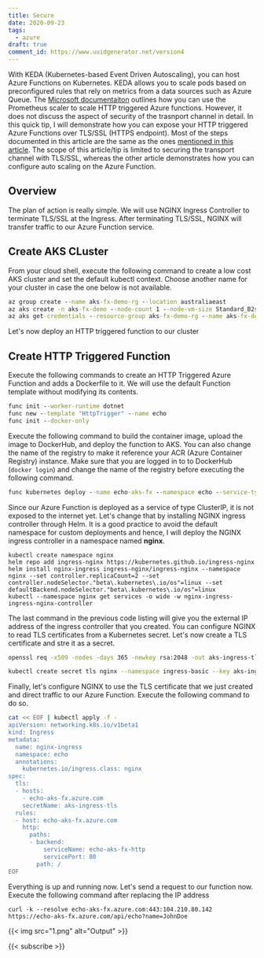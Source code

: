 ```yaml
---
title: Secure
date: 2020-09-23
tags:
  - azure
draft: true
comment_id: https://www.uuidgenerator.net/version4
---
```


With KEDA (Kubernetes-based Event Driven Autoscaling), you can host Azure Functions on Kubernetes. KEDA allows you to scale pods based on preconfigured rules that rely on metrics from a data sources such as Azure Queue. The [Microsoft documentaiton](https://docs.microsoft.com/en-us/azure/azure-functions/functions-kubernetes-keda) outlines how you can use the Prometheus scaler to scale HTTP triggered Azure functions. However, it does not discuss the aspect of security of the trasnport channel in detail. In this quick tip, I will demonstrate how you can expose your HTTP triggered Azure Functions over TLS/SSL (HTTPS endpoint). Most of the steps documented in this article are the same as the ones [mentioned in this article](https://dev.to/anirudhgarg_99/scale-up-and-down-a-http-triggered-function-app-in-kubernetes-using-keda-4m42). The scope of this article/tip is limited to securing the transport channel with TLS/SSL, whereas the other article demonstrates how you can configure auto scaling on the Azure Function.

## Overview

The plan of action is really simple. We will use NGINX Ingress Controller to terminate TLS/SSL at the Ingress. After terminating TLS/SSL, NGINX will transfer traffic to our Azure Function service.

## Create AKS CLuster

From your cloud shell, execute the following command to create a low cost AKS cluster and set the default kubectl context. Choose another name for your cluster in case the one below is not available.

```cmd
az group create --name aks-fx-demo-rg --location australiaeast
az aks create -n aks-fx-demo --node-count 1 --node-vm-size Standard_B2s --load-balancer-sku basic --node-osdisk-size 32 --resource-group aks-fx-demo-rg --generate-ssh-keys
az aks get-credentials --resource-group aks-fx-demo-rg --name aks-fx-demo
```

Let's now deploy an HTTP triggered function to our cluster

## Create HTTP Triggered Function

Execute the following commands to create an HTTP Triggered Azure Function and adds a Dockerfile to it. We will use the default Function template without modifying its contents.

```cmd
func init --worker-runtime dotnet
func new --template "HttpTrigger" --name echo
func init --docker-only
```

Execute the following command to build the container image, upload the image to DockerHub, and deploy the function to AKS. You can also change the name of the registry to make it reference your ACR (Azure Container Registry) instance. Make sure that you are logged in to to DockerHub (`docker login`) and change the name of the registry before executing the following command.

```cmd
func kubernetes deploy --name echo-aks-fx --namespace echo --service-type ClusterIP --registry rahulrai
```

Since our Azure Function is deployed as a service of type ClusterIP, it is not exposed to the internet yet. Let's change that by installing NGINX ingress controller through Helm. It is a good practice to avoid the default namespace for custom deployments and hence, I will deploy the NGINX ingress controller in a namespace named **nginx**.

```
kubectl create namespace nginx
helm repo add ingress-nginx https://kubernetes.github.io/ingress-nginx
helm install nginx-ingress ingress-nginx/ingress-nginx --namespace nginx --set controller.replicaCount=2 --set controller.nodeSelector."beta\.kubernetes\.io/os"=linux --set defaultBackend.nodeSelector."beta\.kubernetes\.io/os"=linux
kubectl --namespace nginx get services -o wide -w nginx-ingress-ingress-nginx-controller
```

The last command in the previous code listing will give you the external IP address of the ingress controller that you created. You can configure NGINX to read TLS certificates from a Kubernetes secret. Let's now create a TLS certificate and stre it as a secret.

```bash
openssl req -x509 -nodes -days 365 -newkey rsa:2048 -out aks-ingress-tls.crt -keyout aks-ingress-tls.key -subj "/CN=echo-aks-fx.azure.com/O=aks-ingress-tls"

kubectl create secret tls nginx --namespace ingress-basic --key aks-ingress-tls.key --cert aks-ingress-tls.crt
```

Finally, let's configure NGINX to use the TLS certificate that we just created and direct traffic to our Azure Function. Execute the following command to do so.

```bash
cat << EOF | kubectl apply -f -
apiVersion: networking.k8s.io/v1beta1
kind: Ingress
metadata:
  name: nginx-ingress
  namespace: echo
  annotations:
    kubernetes.io/ingress.class: nginx
spec:
  tls:
  - hosts:
    - echo-aks-fx.azure.com
    secretName: aks-ingress-tls
  rules:
  - host: echo-aks-fx.azure.com
    http:
      paths:
      - backend:
          serviceName: echo-aks-fx-http
          servicePort: 80
        path: /
EOF
```

Everything is up and running now. Let's send a request to our function now. Execute the following command after replacing the IP address

```
curl -k --resolve echo-aks-fx.azure.com:443:104.210.80.142 https://echo-aks-fx.azure.com/api/echo?name=JohnDoe
```

{{< img src="1.png" alt="Output" >}}

{{< subscribe >}}
